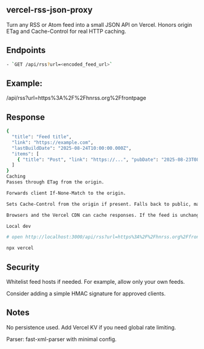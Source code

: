 ## vercel-rss-json-proxy

Turn any RSS or Atom feed into a small JSON API on Vercel. Honors origin ETag and Cache-Control for real HTTP caching.

## Endpoints

```bash
- `GET /api/rss?url=<encoded_feed_url>`
```

## Example:
/api/rss?url=https%3A%2F%2Fhnrss.org%2Ffrontpage

## Response

```bash
{
  "title": "Feed title",
  "link": "https://example.com",
  "lastBuildDate": "2025-08-24T10:00:00.000Z",
  "items": [
    { "title": "Post", "link": "https://...", "pubDate": "2025-08-23T08:00:00.000Z", "description": "..." }
  ]
}
Caching
Passes through ETag from the origin.

Forwards client If-None-Match to the origin.

Sets Cache-Control from the origin if present. Falls back to public, max-age=300, stale-while-revalidate=60.

Browsers and the Vercel CDN can cache responses. If the feed is unchanged, the origin may return 304 Not Modified.

Local dev
```
```bash
# open http://localhost:3000/api/rss?url=https%3A%2F%2Fhnrss.org%2Ffrontpage
```
```bash
npx vercel
```

## Security
Whitelist feed hosts if needed. For example, allow only your own feeds.

Consider adding a simple HMAC signature for approved clients.

## Notes
No persistence used. Add Vercel KV if you need global rate limiting.

Parser: fast-xml-parser with minimal config.
